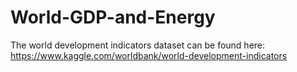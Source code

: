 # World-GDP-and-Energy

The world development indicators dataset can be found here: https://www.kaggle.com/worldbank/world-development-indicators
